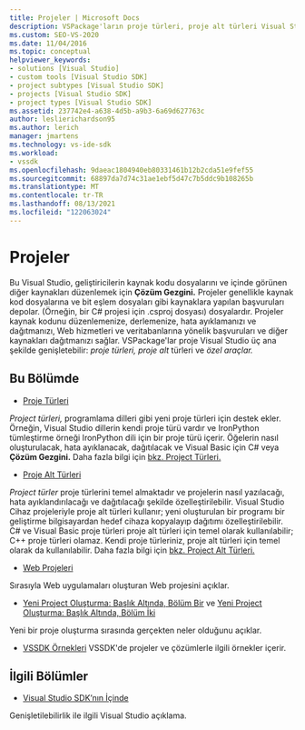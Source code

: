 ```yaml
---
title: Projeler | Microsoft Docs
description: VSPackage'ların proje türleri, proje alt türleri Visual Studio özel araçlar dahil olmak üzere proje sistemini genişletme yollarını öğrenin.
ms.custom: SEO-VS-2020
ms.date: 11/04/2016
ms.topic: conceptual
helpviewer_keywords:
- solutions [Visual Studio]
- custom tools [Visual Studio SDK]
- project subtypes [Visual Studio SDK]
- projects [Visual Studio SDK]
- project types [Visual Studio SDK]
ms.assetid: 237742e4-a638-4d5b-a9b3-6a69d627763c
author: leslierichardson95
ms.author: lerich
manager: jmartens
ms.technology: vs-ide-sdk
ms.workload:
- vssdk
ms.openlocfilehash: 9daeac1804940eb80331461b12b2cda51e9fef55
ms.sourcegitcommit: 68897da7d74c31ae1ebf5d47c7b5ddc9b108265b
ms.translationtype: MT
ms.contentlocale: tr-TR
ms.lasthandoff: 08/13/2021
ms.locfileid: "122063024"
---
```

# <a name="projects"></a>Projeler
Bu Visual Studio, geliştiricilerin kaynak kodu dosyalarını ve içinde görünen diğer kaynakları düzenlemek için **Çözüm Gezgini.** Projeler genellikle kaynak kod dosyalarına ve bit eşlem dosyaları gibi kaynaklara yapılan başvuruları depolar. (Örneğin, bir C# projesi için .csproj dosyası) dosyalardır. Projeler kaynak kodunu düzenlemenize, derlemenize, hata ayıklamanızı ve dağıtmanızı, Web hizmetleri ve veritabanlarına yönelik başvuruları ve diğer kaynakları dağıtmanızı sağlar. VSPackage'lar proje Visual Studio üç ana şekilde genişletebilir: *proje türleri,* *proje alt* türleri ve *özel araçlar.*

## <a name="in-this-section"></a>Bu Bölümde
- [Proje Türleri](../../extensibility/internals/project-types.md)

 *Project türleri,* programlama dilleri gibi yeni proje türleri için destek ekler. Örneğin, Visual Studio dillerin kendi proje türü vardır ve IronPython tümleştirme örneği IronPython dili için bir proje türü içerir. Öğelerin nasıl oluşturulacak, hata ayıklanacak, dağıtılacak ve Visual Basic için C# veya **Çözüm Gezgini.** Daha fazla bilgi için [bkz. Project Türleri.](../../extensibility/internals/project-types.md)

- [Proje Alt Türleri](../../extensibility/internals/project-subtypes.md)

 *Project türler* proje türlerini temel almaktadır ve projelerin nasıl yazılacağı, hata ayıklandırılacağı ve dağıtılacağı şekilde özelleştirilebilir. Visual Studio Cihaz projeleriyle proje alt türleri kullanır; yeni oluşturulan bir programı bir geliştirme bilgisayardan hedef cihaza kopyalayıp dağıtımı özelleştirilebilir. C# ve Visual Basic proje türleri proje alt türleri için temel olarak kullanılabilir; C++ proje türleri olamaz. Kendi proje türleriniz, proje alt türleri için temel olarak da kullanılabilir. Daha fazla bilgi için [bkz. Project Alt Türleri.](../../extensibility/internals/project-subtypes.md)

- [Web Projeleri](../../extensibility/internals/web-projects.md)

 Sırasıyla Web uygulamaları oluşturan Web projesini açıklar.

- [Yeni Project Oluşturma: Başlık Altında, Bölüm Bir](../../extensibility/internals/new-project-generation-under-the-hood-part-one.md) ve [Yeni Project Oluşturma: Başlık Altında, Bölüm İki](../../extensibility/internals/new-project-generation-under-the-hood-part-two.md)

 Yeni bir proje oluşturma sırasında gerçekten neler olduğunu açıklar.

- [VSSDK Örnekleri](https://github.com/Microsoft/VSSDK-Extensibility-Samples) VSSDK'de projeler ve çözümlerle ilgili örnekler içerir.

## <a name="related-sections"></a>İlgili Bölümler
- [Visual Studio SDK’nın İçinde](../../extensibility/internals/inside-the-visual-studio-sdk.md)

 Genişletilebilirlik ile ilgili Visual Studio açıklama.
